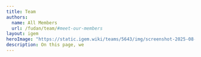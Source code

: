 ```yaml
---
title: Team
authors:
  name: All Members
  url: /fudan/team/#meet-our-members
layout: igem
heroImage: "https://static.igem.wiki/teams/5643/img/screenshot-2025-08-06-at-21-23-43.webp"
description: On this page, we
---
```


<script setup>
import MemberPage from '../.vitepress/components/MemberPage.vue'
</script>

<MemberPage/>
